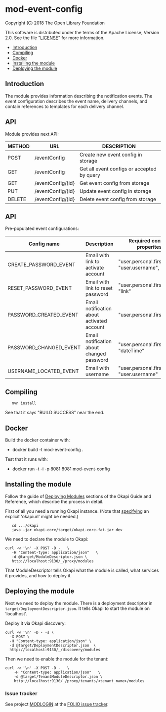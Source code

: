 # mod-event-config

Copyright (C) 2018 The Open Library Foundation

This software is distributed under the terms of the Apache License, Version 2.0.
See the file "[LICENSE](LICENSE)" for more information.


<!-- ../../okapi/doc/md2toc -l 2 -h 4 README.md -->
* [Introduction](#introduction)
* [Compiling](#compiling)
* [Docker](#docker)
* [Installing the module](#installing-the-module)
* [Deploying the module](#deploying-the-module)

## Introduction

The module provides information describing the notification events. 
The event configuration describes the event name, delivery channels, and contain references to templates for each delivery channel.

## API

Module provides next API:

  | METHOD |  URL                          | DESCRIPTION                                                       |
  |--------|-------------------------------|-------------------------------------------------------------------|
  | POST   | /eventConfig                  | Create new event config in storage                                |
  | GET    | /eventConfig                  | Get all event configs or accepted by query                        |
  | GET    | /eventConfig/{id}             | Get event config from storage                                     |
  | PUT    | /eventConfig/{id}             | Update event config in storage                                    |
  | DELETE | /eventConfig/{id}             | Delete event config from storage                                  |

## API

Pre-populated event configurations:

| Config name            | Description                                | Required context properites                        | Optional context properties |
|------------------------|--------------------------------------------|----------------------------------------------------|-----------------------------|
| CREATE_PASSWORD_EVENT  | Email with link to activate account        | "user.personal.firstName", "user.username", "link" | "institution.name"          |
| RESET_PASSWORD_EVENT   | Email with link to reset password          | "user.personal.firstName", "link"                  | "institution.name"          |
| PASSWORD_CREATED_EVENT | Email notification about activated account | "user.personal.firstName"                          | "institution.name"          |
| PASSWORD_CHANGED_EVENT | Email notification about changed password  | "user.personal.firstName", "dateTime"              | -                           |
| USERNAME_LOCATED_EVENT | Email with username                        | "user.personal.firstName", "user.username"         | "institution.name"          |

## Compiling

```
   mvn install
```

See that it says "BUILD SUCCESS" near the end.

## Docker
Build the docker container with:

  * docker build -t mod-event-config .
   
Test that it runs with:
  
  * docker run -t -i -p 8081:8081 mod-event-config

## Installing the module

Follow the guide of
[Deploying Modules](https://github.com/folio-org/okapi/blob/master/doc/guide.md#example-1-deploying-and-using-a-simple-module)
sections of the Okapi Guide and Reference, which describe the process in detail.

First of all you need a running Okapi instance.
(Note that [specifying](../README.md#setting-things-up) an explicit 'okapiurl' might be needed.)

```
   cd .../okapi
   java -jar okapi-core/target/okapi-core-fat.jar dev
```

We need to declare the module to Okapi:

```
curl -w '\n' -X POST -D -   \
   -H "Content-type: application/json"   \
   -d @target/ModuleDescriptor.json \
   http://localhost:9130/_/proxy/modules
```

That ModuleDescriptor tells Okapi what the module is called, what services it
provides, and how to deploy it.

## Deploying the module

Next we need to deploy the module. There is a deployment descriptor in
`target/DeploymentDescriptor.json`. It tells Okapi to start the module on 'localhost'.

Deploy it via Okapi discovery:

```
curl -w '\n' -D - -s \
  -X POST \
  -H "Content-type: application/json" \
  -d @target/DeploymentDescriptor.json  \
  http://localhost:9130/_/discovery/modules
```

Then we need to enable the module for the tenant:

```
curl -w '\n' -X POST -D -   \
    -H "Content-type: application/json"   \
    -d @target/TenantModuleDescriptor.json \
    http://localhost:9130/_/proxy/tenants/<tenant_name>/modules
```

### Issue tracker

See project [MODLOGIN](https://issues.folio.org/browse/MODLOGIN)
at the [FOLIO issue tracker](https://dev.folio.org/guidelines/issue-tracker/).
